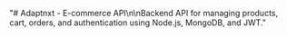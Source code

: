 "# Adaptnxt - E-commerce API\n\nBackend API for managing products, cart, orders, and authentication using Node.js, MongoDB, and JWT." 
